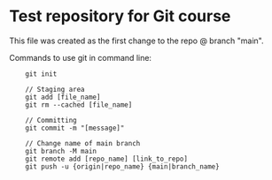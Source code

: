 # Test repository for Git course

This file was created as the first change to the repo @ branch "main".

Commands to use git in command line:

~~~
    git init

    // Staging area
    git add [file_name]
    git rm --cached [file_name]

    // Committing
    git commit -m "[message]"

    // Change name of main branch
    git branch -M main
    git remote add [repo_name] [link_to_repo]
    git push -u {origin|repo_name} {main|branch_name}
~~~
